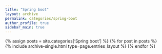 ```yaml
---
title: "Spring boot"
layout: archive
permalink: categories/spring-boot
author_profile: true
sidebar_main: true
---
```


{% assign posts = site.categories[‘Spring boot’] %}
{% for post in posts %} {% include archive-single.html type=page.entries_layout %} {% endfor %}